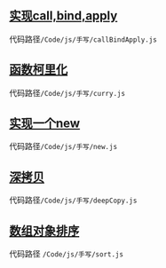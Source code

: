 ## [实现call,bind,apply](前端/js/代码片段/callBindApply.md)
   代码路径`/Code/js/手写/callBindApply.js`

## [函数柯里化](前端/js/代码片段/curry.md)
   代码路径`/Code/js/手写/curry.js`

## [实现一个new](前端/js/代码片段/new.md)
   代码路径`/Code/js/手写/new.js`

## [深拷贝](前端/js/代码片段/deepCopy.md)
   代码路径`/Code/js/手写/deepCopy.js`  

## [数组对象排序](前端/js/代码片段/sort.md)  
   代码路径 `/Code/js/手写/sort.js`